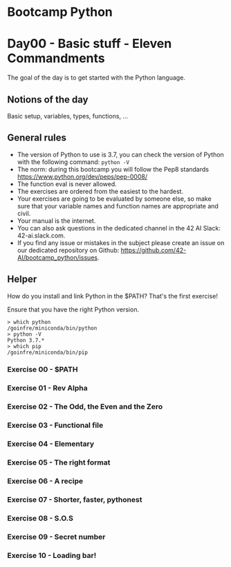 # Bootcamp Python

# Day00 - Basic stuff - Eleven Commandments

The goal of the day is to get started with the Python language.

## Notions of the day

Basic setup, variables, types, functions, ...

## General rules

* The version of Python to use is 3.7, you can check the version of Python with the following command: `python -V`
* The norm: during this bootcamp you will follow the Pep8 standards <href src="https://www.python.org/dev/peps/pep-0008/">https://www.python.org/dev/peps/pep-0008/</href>
* The function eval is never allowed.
* The exercises are ordered from the easiest to the hardest.
* Your exercises are going to be evaluated by someone else, so make sure that your variable names and function names are appropriate and civil. 
* Your manual is the internet.
* You can also ask questions in the dedicated channel in the 42 AI Slack: 42-ai.slack.com.
* If you find any issue or mistakes in the subject please create an issue on our dedicated repository on Github:  <href src="https://github.com/42-AI/bootcamp_python/issues">https://github.com/42-AI/bootcamp_python/issues</href>.

## Helper 

How do you install and link Python in the $PATH? That's the first exercise!

Ensure that you have the right Python version.

```
> which python
/goinfre/miniconda/bin/python
> python -V
Python 3.7.*
> which pip
/goinfre/miniconda/bin/pip
```

### Exercise 00 - $PATH
### Exercise 01 - Rev Alpha
### Exercise 02 - The Odd, the Even and the Zero
### Exercise 03 - Functional file
### Exercise 04 - Elementary
### Exercise 05 - The right format
### Exercise 06 - A recipe
### Exercise 07 - Shorter, faster, pythonest
### Exercise 08 - S.O.S
### Exercise 09 - Secret number
### Exercise 10 - Loading bar!
